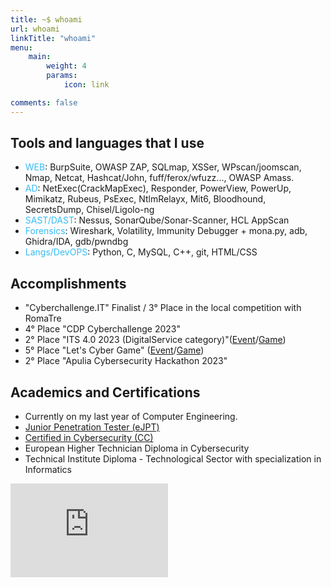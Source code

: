 ```yaml
---
title: ~$ whoami
url: whoami
linkTitle: "whoami"
menu:
    main:
        weight: 4
        params:
            icon: link

comments: false
---
```


<div id="typewriter"></div>

## Tools and languages that I use

- <span style="color:#36BCF7FF">WEB</span>: BurpSuite, OWASP ZAP, SQLmap, XSSer, WPscan/joomscan, Nmap, Netcat, Hashcat/John, fuff/ferox/wfuzz..., OWASP Amass.
- <span style="color:#36BCF7FF">AD</span>: NetExec(CrackMapExec), Responder, PowerView, PowerUp, Mimikatz, Rubeus, PsExec, NtlmRelayx, Mit6, Bloodhound, SecretsDump, Chisel/Ligolo-ng
- <span style="color:#36BCF7FF">SAST/DAST</span>: Nessus, SonarQube/Sonar-Scanner, HCL AppScan
- <span style="color:#36BCF7FF">Forensics</span>: Wireshark, Volatility, Immunity Debugger + mona.py, adb, Ghidra/IDA, gdb/pwndbg
- <span style="color:#36BCF7FF">Langs/DevOPS</span>: Python, C, MySQL, C++, git, HTML/CSS

## Accomplishments

- "Cyberchallenge.IT" Finalist / 3° Place in the local competition with RomaTre
- 4° Place "CDP Cyberchallenge 2023"
- 2° Place "ITS 4.0 2023 (DigitalService category)"([Event](https://www.miur.gov.it/-/its-4-0-day-2023-presentati-46-progetti-di-innovazione-digitale-sviluppati-da-oltre-800-studenti-its-per-le-imprese-del-made-in-italy-nell-ambito-del-)/[Game](https://www.its40.it/wp/portfolio_page/games-bond/))
- 5° Place "Let's Cyber Game" ([Event](https://www.mimit.gov.it/it/notizie-stampa/lets-cyber-game-shard-tower-alcadata-e-bean-team-vincono-il-contest-nazionale-per-la-cybersicurezza-promosso-dal-mimit)/[Game](https://itsusgame.github.io/rIoT/))
- 2° Place "Apulia Cybersecurity Hackathon 2023"

## Academics and Certifications

- Currently on my last year of Computer Engineering.
- <a href="https://certs.ine.com/5e071065-f007-41fc-8d82-a8d4dac83cd4">Junior Penetration Tester (eJPT)</a>
- <a href="https://www.credly.com/badges/38e30f04-ed85-4ad8-ba9c-fb99bbe56d7e/linked_in_profile">Certified in Cybersecurity (CC)</a>
- European Higher Technician Diploma in Cybersecurity
- Technical Institute Diploma - Technological Sector with specialization in Informatics

<iframe
    src="https://tryhackme.com/api/v2/badges/public-profile?userPublicId=2023674"
    style="border:none; width:50%">
</iframe>

<script src="/js/typewriter.js"></script>
